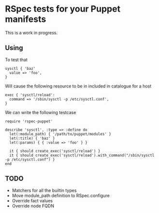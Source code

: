 # RSpec tests for your Puppet manifests

This is a work in progress.

## Using
To test that

    sysctl { 'baz'
      value => 'foo',
    }

Will cause the following resource to be in included in catalogue for a host

    exec { 'sysctl/reload':
      command => '/sbin/sysctl -p /etc/sysctl.conf',
    }

We can write the following testcase

    require 'rspec-puppet'

    describe 'sysctl', :type => :define do
      let(:module_path) { '/path/to/puppet/modules' }
      let(:title) { 'baz' }
      let(:params) { { :value => 'foo' } }

      it { should create_exec('sysctl/reload') }
      it { should create_exec('sysctl/reload').with_command("/sbin/sysctl -p /etc/sysctl.conf") }
    end

## TODO

 * Matchers for all the builtin types
 * Move module_path definition to RSpec.configure
 * Override fact values
 * Override node FQDN
